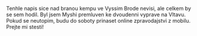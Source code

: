 <!-- dcterms:identifier = riderweblog#80 -->
<!-- dcterms:title = Welcome in the middle of nowhere and have a nice stay -->
<!-- np9:categoryId = 2 -->
<!-- x4w:category = Lidé a jiná zvěř -->
<!-- np9:authorId = 1 -->
<!-- np9:authorEmail = michal.valasek@altairis.cz -->
<!-- dcterms:creator = Michal Altair Valášek -->
<!-- dcterms:created = 2003-08-14T19:42:11+02:00 -->
<!-- dcterms:date = 2003-08-14T19:42:11+02:00 -->

Tenhle napis sice nad branou kempu ve Vyssim Brode nevisi, ale celkem by se sem hodil. Byl jsem Myshi premluven ke dvoudenni vyprave na Vltavu. Pokud se neutopim, budu do soboty prinaset online zpravodajstvi z mobilu. Prejte mi stesti!